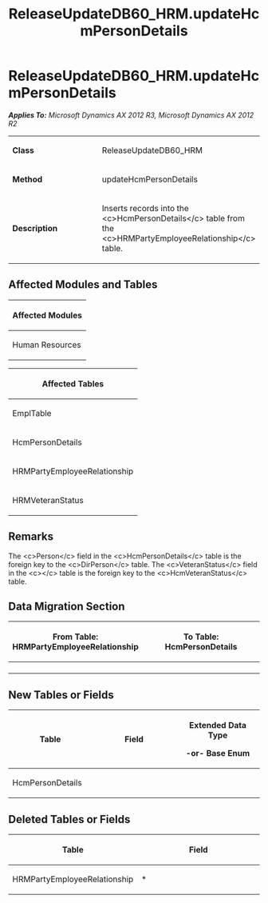 ﻿---
title: ReleaseUpdateDB60_HRM.updateHcmPersonDetails
TOCTitle: ReleaseUpdateDB60_HRM.updateHcmPersonDetails
ms:assetid: ca14dfd9-0ca2-92ae-c2ca-b8749d176b58
ms:mtpsurl: https://msdn.microsoft.com/en-us/library/JJ719634(v=AX.60)
ms:contentKeyID: 49711201
ms.date: 05/18/2015
mtps_version: v=AX.60
---

# ReleaseUpdateDB60\_HRM.updateHcmPersonDetails 


_**Applies To:** Microsoft Dynamics AX 2012 R3, Microsoft Dynamics AX 2012 R2_

<table>
<colgroup>
<col style="width: 50%" />
<col style="width: 50%" />
</colgroup>
<tbody>
<tr class="odd">
<td><p><strong>Class</strong></p></td>
<td><p>ReleaseUpdateDB60_HRM</p></td>
</tr>
<tr class="even">
<td><p><strong>Method</strong></p></td>
<td><p>updateHcmPersonDetails</p></td>
</tr>
<tr class="odd">
<td><p><strong>Description</strong></p></td>
<td><p>Inserts records into the &lt;c&gt;HcmPersonDetails&lt;/c&gt; table from the &lt;c&gt;HRMPartyEmployeeRelationship&lt;/c&gt; table.</p></td>
</tr>
</tbody>
</table>


## Affected Modules and Tables

<table>
<colgroup>
<col style="width: 100%" />
</colgroup>
<thead>
<tr class="header">
<th><p>Affected Modules</p></th>
</tr>
</thead>
<tbody>
<tr class="odd">
<td><p>Human Resources</p></td>
</tr>
</tbody>
</table>


<table>
<colgroup>
<col style="width: 100%" />
</colgroup>
<thead>
<tr class="header">
<th><p>Affected Tables</p></th>
</tr>
</thead>
<tbody>
<tr class="odd">
<td><p>EmplTable</p></td>
</tr>
<tr class="even">
<td><p>HcmPersonDetails</p></td>
</tr>
<tr class="odd">
<td><p>HRMPartyEmployeeRelationship</p></td>
</tr>
<tr class="even">
<td><p>HRMVeteranStatus</p></td>
</tr>
</tbody>
</table>


## Remarks

The \<c\>Person\</c\> field in the \<c\>HcmPersonDetails\</c\> table is the foreign key to the \<c\>DirPerson\</c\> table. The \<c\>VeteranStatus\</c\> field in the \<c\>\</c\> table is the foreign key to the \<c\>HcmVeteranStatus\</c\> table.

## Data Migration Section

<table>
<colgroup>
<col style="width: 50%" />
<col style="width: 50%" />
</colgroup>
<thead>
<tr class="header">
<th><p>From Table: HRMPartyEmployeeRelationship</p></th>
<th><p>To Table: HcmPersonDetails</p></th>
</tr>
</thead>
<tbody>
<tr class="odd">
<td><p></p></td>
<td><p></p></td>
</tr>
</tbody>
</table>


## New Tables or Fields

<table>
<colgroup>
<col style="width: 33%" />
<col style="width: 33%" />
<col style="width: 33%" />
</colgroup>
<thead>
<tr class="header">
<th><p>Table</p></th>
<th><p>Field</p></th>
<th><p>Extended Data Type</p>
<p>-or- Base Enum</p></th>
</tr>
</thead>
<tbody>
<tr class="odd">
<td><p>HcmPersonDetails</p></td>
<td><p></p></td>
<td><p></p></td>
</tr>
</tbody>
</table>


## Deleted Tables or Fields

<table>
<colgroup>
<col style="width: 50%" />
<col style="width: 50%" />
</colgroup>
<thead>
<tr class="header">
<th><p>Table</p></th>
<th><p>Field</p></th>
</tr>
</thead>
<tbody>
<tr class="odd">
<td><p>HRMPartyEmployeeRelationship</p></td>
<td><p>*</p></td>
</tr>
</tbody>
</table>

  


